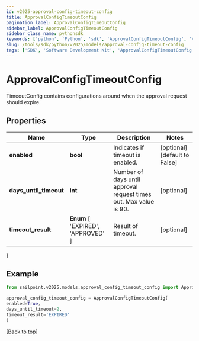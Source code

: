 ```yaml
---
id: v2025-approval-config-timeout-config
title: ApprovalConfigTimeoutConfig
pagination_label: ApprovalConfigTimeoutConfig
sidebar_label: ApprovalConfigTimeoutConfig
sidebar_class_name: pythonsdk
keywords: ['python', 'Python', 'sdk', 'ApprovalConfigTimeoutConfig', 'V2025ApprovalConfigTimeoutConfig'] 
slug: /tools/sdk/python/v2025/models/approval-config-timeout-config
tags: ['SDK', 'Software Development Kit', 'ApprovalConfigTimeoutConfig', 'V2025ApprovalConfigTimeoutConfig']
---
```


# ApprovalConfigTimeoutConfig

TimeoutConfig contains configurations around when the approval request should expire.

## Properties

Name | Type | Description | Notes
------------ | ------------- | ------------- | -------------
**enabled** | **bool** | Indicates if timeout is enabled. | [optional] [default to False]
**days_until_timeout** | **int** | Number of days until approval request times out. Max value is 90. | [optional] 
**timeout_result** |  **Enum** [  'EXPIRED',    'APPROVED' ] | Result of timeout. | [optional] 
}

## Example

```python
from sailpoint.v2025.models.approval_config_timeout_config import ApprovalConfigTimeoutConfig

approval_config_timeout_config = ApprovalConfigTimeoutConfig(
enabled=True,
days_until_timeout=2,
timeout_result='EXPIRED'
)

```
[[Back to top]](#) 

